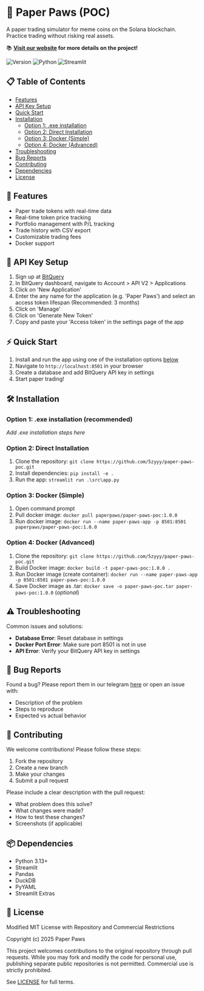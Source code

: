 # 🐾 Paper Paws (POC)

A paper trading simulator for meme coins on the Solana blockchain. Practice trading without risking real assets.

📚 **[Visit our website](https://www.paperpaws.xyz/) for more details on the project!**

![Version](https://img.shields.io/badge/version-1.0.0-blue)
![Python](https://img.shields.io/badge/python-3.13-green)
![Streamlit](https://img.shields.io/badge/streamlit-1.41.1-red)

## 📋 Table of Contents
- [Features](#-features)
- [API Key Setup](#-api-key-setup)
- [Quick Start](#-quick-start)
- [Installation](#️-installation)
  - [Option 1: .exe installation](#option-1-exe-installation-recommended)
  - [Option 2: Direct Installation](#option-2-direct-installation)
  - [Option 3: Docker (Simple)](#option-3-docker-simple)
  - [Option 4: Docker (Advanced)](#option-4-docker-advanced)
- [Troubleshooting](#️-troubleshooting)
- [Bug Reports](#-bug-reports)
- [Contributing](#-contributing)
- [Dependencies](#-dependencies)
- [License](#-license)

## 🚀 Features
- Paper trade tokens with real-time data
- Real-time token price tracking
- Portfolio management with P/L tracking
- Trade history with CSV export
- Customizable trading fees
- Docker support

## 🔑 API Key Setup
1. Sign up at [BitQuery](https://bitquery.io/)
2. In BitQuery dashboard, navigate to Account > API V2 > Applications
3. Click on 'New Application'
4. Enter the any name for the application (e.g. 'Paper Paws') and select an access token lifespan (Recommended: 3 months)
5. Click on 'Manage'
6. Click on 'Generate New Token'
7. Copy and paste your 'Access token' in the settings page of the app

## ⚡ Quick Start
1. Install and run the app using one of the installation options [below](#️-installation)
2. Navigate to `http://localhost:8501` in your browser
3. Create a database and add BitQuery API key in settings
4. Start paper trading!

## 🛠️ Installation
### Option 1: .exe installation (recommended)
*Add .exe installation steps here*

### Option 2: Direct Installation
1. Clone the repository: ```git clone https://github.com/5zyyy/paper-paws-poc.git```
2. Install dependencies: ```pip install -e .```
3. Run the app: ```streamlit run .\src\app.py```  

### Option 3: Docker (Simple)
1. Open command prompt
2. Pull docker image: ```docker pull paperpaws/paper-paws-poc:1.0.0```
3. Run docker image: ```docker run --name paper-paws-app -p 8501:8501 paperpaws/paper-paws-poc:1.0.0```

### Option 4: Docker (Advanced)
1. Clone the repository: ```git clone https://github.com/5zyyy/paper-paws-poc.git```
2. Build Docker image: ```docker build -t paper-paws-poc:1.0.0 .```
3. Run Docker image (create container): ```docker run --name paper-paws-app -p 8501:8501 paper-paws-poc:1.0.0```
4. Save Docker image as .tar: ```docker save -o paper-paws-poc.tar paper-paws-poc:1.0.0``` (*optional*)

## ⚠️ Troubleshooting
Common issues and solutions:
- **Database Error**: Reset database in settings
- **Docker Port Error**: Make sure port 8501 is not in use
- **API Error**: Verify your BitQuery API key in settings

## 🐛 Bug Reports
Found a bug? Please report them in our telegram [here](https://t.me/paperpawsxyz) or open an issue with:
- Description of the problem
- Steps to reproduce
- Expected vs actual behavior

## 🤝 Contributing
We welcome contributions! Please follow these steps:

1. Fork the repository
2. Create a new branch
3. Make your changes
4. Submit a pull request

Please include a clear description with the pull request:
 - What problem does this solve?
 - What changes were made?
 - How to test these changes?
 - Screenshots (if applicable)

## 📦 Dependencies
- Python 3.13+
- Streamlit
- Pandas
- DuckDB
- PyYAML
- Streamlit Extras

## 📝 License
Modified MIT License with Repository and Commercial Restrictions

Copyright (c) 2025 Paper Paws

This project welcomes contributions to the original repository through pull requests. 
While you may fork and modify the code for personal use, publishing separate public 
repositories is not permitted. Commercial use is strictly prohibited.

See [LICENSE](LICENSE) for full terms.
